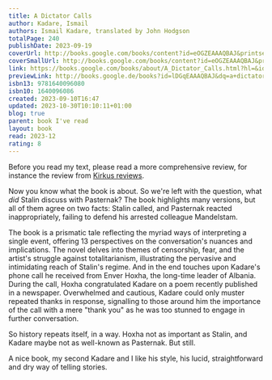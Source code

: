 ```yaml
---  
title: A Dictator Calls  
author: Kadare, Ismail  
authors: Ismail Kadare, translated by John Hodgson  
totalPage: 240  
publishDate: 2023-09-19  
coverUrl: http://books.google.com/books/content?id=eOGZEAAAQBAJ&printsec=frontcover&img=1&zoom=1&edge=curl&source=gbs_api  
coverSmallUrl: http://books.google.com/books/content?id=eOGZEAAAQBAJ&printsec=frontcover&img=1&zoom=5&edge=curl&source=gbs_api  
link: https://books.google.com/books/about/A_Dictator_Calls.html?hl=&id=lDGqEAAAQBAJ  
previewLink: http://books.google.de/books?id=lDGqEAAAQBAJ&dq=a+dictator+calls&hl=&as_pt=BOOKS&cd=1&source=gbs_api  
isbn13: 9781640096080  
isbn10: 1640096086  
created: 2023-09-10T16:47  
updated: 2023-10-30T10:10:11+01:00  
blog: true  
parent: book I've read  
layout: book  
read: 2023-12  
rating: 8  
---  
```

  
Before you read my text, please read a more comprehensive review, for instance the review from [Kirkus reviews](https://www.kirkusreviews.com/book-reviews/ismail-kadare/a-dictator-calls/).  
  
Now you know what the book is about. So we're left with the question, what _did_ Stalin discuss with Pasternak?  The book highlights many versions, but all of them agree on two facts: Stalin called, and Pasternak reacted inappropriately, failing to defend his arrested colleague Mandelstam.  
  
The book is a prismatic tale reflecting the myriad ways of interpreting a single event, offering 13 perspectives on the conversation's nuances and implications. The novel delves into themes of censorship, fear, and the artist's struggle against totalitarianism, illustrating the pervasive and intimidating reach of Stalin's regime.  And in the end touches upon Kadare's phone call he received from Enver Hoxha, the long-time leader of Albania. During the call, Hoxha congratulated Kadare on a poem recently published in a newspaper. Overwhelmed and cautious, Kadare could only muster repeated thanks in response, signalling to those around him the importance of the call with a mere "thank you" as he was too stunned to engage in further conversation.  
  
So history repeats itself, in a way.  Hoxha not as important as Stalin, and Kadare maybe not as well-known as Pasternak.  But still.  
  
A nice book, my second Kadare and I like his style, his lucid, straightforward and dry way of telling stories.  